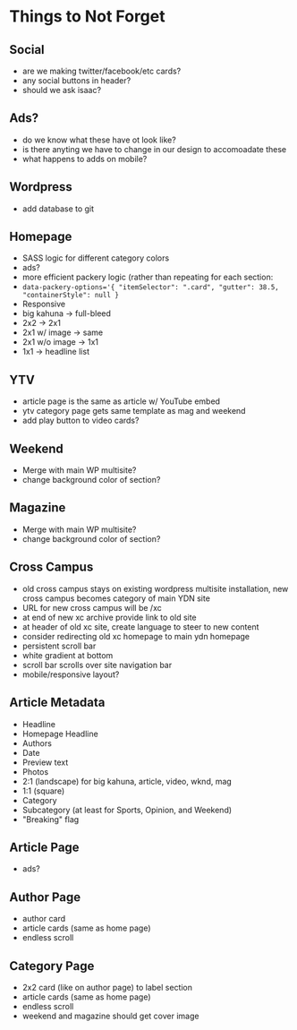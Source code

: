 # Things to Not Forget

## Social
- are we making twitter/facebook/etc cards?
- any social buttons in header?
- should we ask isaac?


## Ads?
- do we know what these have ot look like?
- is there anyting we have to change in our design to accomoadate these
- what happens to adds on mobile?

## Wordpress
- add database to git


## Homepage
- SASS logic for different category colors
- ads?
- more efficient packery logic (rather than repeating for each section:
 - `data-packery-options='{ "itemSelector": ".card", "gutter": 38.5, "containerStyle": null }`
- Responsive
 -  big kahuna -> full-bleed
 - 2x2 -> 2x1
 - 2x1 w/ image -> same
 - 2x1 w/o image -> 1x1
 - 1x1 -> headline list



## YTV
- article page is the same as article w/ YouTube embed
- ytv category page gets same template as mag and weekend
- add play button to video cards?

## Weekend
- Merge with main WP multisite?
- change background color of section?

## Magazine
- Merge with main WP multisite?
- change background color of section?

## Cross Campus
- old cross campus stays on existing wordpress multisite installation, new cross campus becomes category of main YDN site
- URL for new cross campus will be /xc
- at end of new xc archive provide link to old site
- at header of old xc site, create language to steer to new content
- consider redirecting old xc homepage to main ydn homepage
- persistent scroll bar 
- white gradient at bottom
- scroll bar scrolls over site navigation bar
- mobile/responsive layout?

## Article Metadata
- Headline
- Homepage Headline
- Authors
- Date
- Preview text
- Photos
 - 2:1 (landscape) for big kahuna, article, video, wknd, mag
 - 1:1 (square)
- Category
 - Subcategory (at least for Sports, Opinion, and Weekend)
- "Breaking" flag 
 

## Article Page
- ads?

## Author Page
- author card
- article cards (same as home page)
- endless scroll

## Category Page
- 2x2 card (like on author page) to label section
- article cards (same as home page)
- endless scroll
- weekend and magazine should get cover image
